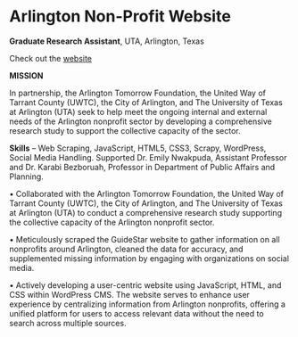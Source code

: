# Arlington Non-Profit Website

**Graduate Research Assistant**, UTA, Arlington, Texas  

Check out the [website][website-url]

[website-url]: https://nparlington-research.uta.edu/nonprofits/

**MISSION**

In partnership, the Arlington Tomorrow Foundation, the United Way of Tarrant County (UWTC), the City of Arlington, and The University of Texas at Arlington (UTA) seek to help meet the ongoing internal and external needs of the Arlington nonprofit sector by developing a comprehensive research study to support the collective capacity of the sector.


**Skills** – Web Scraping, JavaScript, HTML5, CSS3, Scrapy, WordPress, Social Media Handling.
Supported Dr. Emily Nwakpuda, Assistant Professor and Dr. Karabi Bezboruah, Professor in Department of Public Affairs and Planning.

•	Collaborated with the Arlington Tomorrow Foundation, the United Way of Tarrant County (UWTC), the City of Arlington, and The University of Texas at Arlington (UTA) to conduct a comprehensive research study supporting the collective capacity of the Arlington nonprofit sector.

•	Meticulously scraped the GuideStar website to gather information on all nonprofits around Arlington, cleaned the data for accuracy, and supplemented missing information by engaging with organizations on social media. 

•	Actively developing a user-centric website using JavaScript, HTML, and CSS within WordPress CMS. The website serves to enhance user experience by centralizing information from Arlington nonprofits, offering a unified platform for users to access relevant data without the need to search across multiple sources.
